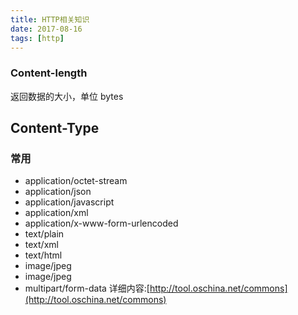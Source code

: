 ```yaml
---
title: HTTP相关知识
date: 2017-08-16
tags: [http]
---
```


### Content-length
返回数据的大小，单位 bytes

## Content-Type
### 常用
- application/octet-stream
- application/json
- application/javascript
- application/xml
- application/x-www-form-urlencoded
- text/plain
- text/xml
- text/html
- image/jpeg
- image/jpeg
- multipart/form-data
详细内容:[http://tool.oschina.net/commons](http://tool.oschina.net/commons)
